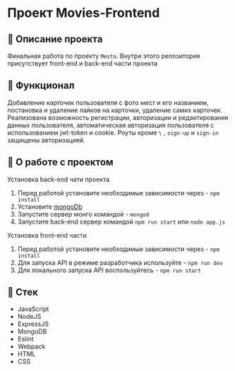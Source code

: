 # Проект Movies-Frontend


## :page_with_curl: Описание проекта

Финальная работа по проекту `Mesto`. Внутри этого репозитория присутствует  front-end и back-end части проекта

## :book: Функционал

Добавление карточек пользователя с фото мест и его названием, постановка и удаление лайков на карточки, удаление самих карточек.
Реализована возможность регистрации, авторизации и редактирования данных пользователя, автоматическая авторизация пользователя с использованием jwt-token и cookie.
Роуты кроме `\` , `sign-up` и `sign-in` защищены авторизацией.

## :wrench: О работе с проектом

Установка back-end чати проекта
1. Перед работой установите необходимые зависимости через - `npm install`
2. Установите [mongoDb](https://www.mongodb.com/3)
3. Запустите сервер монго командой - `mongod`
4. Запустите back-end сервер командой `npm run start` или `node app.js`

Установка front-end части
1. Перед работой установите необходимые зависимости через - `npm install`
2. Для запуска API в режиме разработчика используйте - `npm run dev`
3. Для локального запуска API воспользуйтесь - `npm run start`

## :bookmark_tabs: Стек

- JavaScript
- NodeJS
- ExpressJS
- MongoDB
- Eslint
- Webpack
- HTML
- CSS
